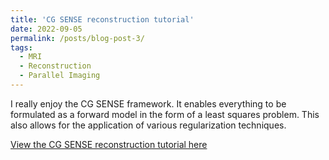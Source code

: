 ```yaml
---
title: 'CG SENSE reconstruction tutorial'
date: 2022-09-05
permalink: /posts/blog-post-3/
tags:
  - MRI
  - Reconstruction
  - Parallel Imaging
---
```


I really enjoy the CG SENSE framework. It enables everything to be formulated as a forward model in the form of a least squares problem. This also allows for the application of various regularization techniques.

[View the CG SENSE reconstruction tutorial here](notebooks/cgSENSE.html)



